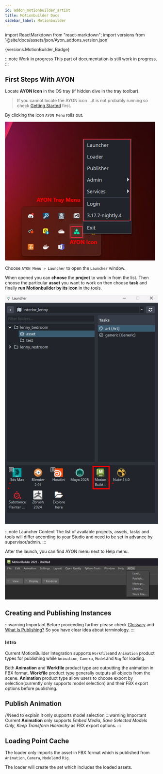 ```yaml
---
id: addon_motionbuilder_artist
title: Motionbuilder Docs
sidebar_label: Motionbuilder
---
```


import ReactMarkdown from "react-markdown";
import versions from '@site/docs/assets/json/Ayon_addons_version.json'

<ReactMarkdown>
{versions.MotionBuilder_Badge}
</ReactMarkdown>

:::note Work in progress
This part of documentation is still work in progress.
:::
## First Steps With AYON

Locate **AYON Icon** in the OS tray (if hidden dive in the tray toolbar).

> If you cannot locate the AYON icon ...it is not probably running so check [Getting Started](artist_getting_started.md) first.

By clicking the icon  ```AYON Menu``` rolls out.

![Menu AYON](assets/3dsmax_tray_OP.png)

Choose ```AYON Menu > Launcher``` to open the ```Launcher``` window.

When opened you can **choose** the **project** to work in from the list. Then choose the particular **asset** you want to work on then choose **task**
and finally **run Motionbuilder by its icon** in the tools.

![AYON Launcher](assets/motionbuilder_ayon_launcher.png)

:::note Launcher Content
The list of available projects, assets, tasks and tools will differ according to your Studio and need to be set in advance by supervisor/admin.
:::

After the launch, you can find AYON menu next to Help menu.

![AYON Launcher](assets/motionbuilder_ayon_menu.png)

## Creating and Publishing Instances

:::warning Important
Before proceeding further please check [Glossary](artist_concepts.md) and [What Is Publishing?](artist_publish.md) So you have clear idea about terminology.
:::


### Intro

Current MotionBuilder Integration supports ```Workfile```and ```Animation``` product types for publishing while ```Animation```, ```Camera```,
```Model```and ```Rig``` for loading.

Both **Animation** and **Workfile** product type are outputting the animation in FBX format. **Workfile** product type generally outputs all objects from the scene. **Animation** product type allow users to choose export by selection(currently only supports model selection) and their FBX export options before publishing.

## Publish Animation
//Need to explain it only supports model selection
:::warning Important
Current **Animation** only supports *Embed Media*, *Save Selected Models Only*, *Keep Transform Hierarchy*
as FBX export options.
:::

## Loading Point Cache
The loader only imports the asset in FBX format which is published from ```Animation```, ```Camera```, ```Model```and ```Rig```.

The loader will create the set which includes the loaded assets.
